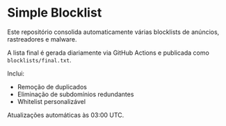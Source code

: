 # Simple Blocklist

Este repositório consolida automaticamente várias blocklists de anúncios, rastreadores e malware.

A lista final é gerada diariamente via GitHub Actions e publicada como `blocklists/final.txt`.

Inclui:
- Remoção de duplicados
- Eliminação de subdomínios redundantes
- Whitelist personalizável

Atualizações automáticas às 03:00 UTC.